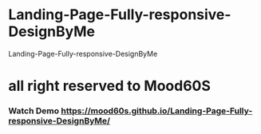 # Landing-Page-Fully-responsive-DesignByMe
Landing-Page-Fully-responsive-DesignByMe
# all right reserved to Mood60S
### Watch Demo https://mood60s.github.io/Landing-Page-Fully-responsive-DesignByMe/
